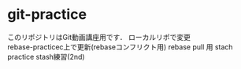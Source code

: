 # git-practice
このリポジトリはGit動画講座用です．
ローカルリポで変更  
rebase-practicec上で更新(rebaseコンフリクト用)
rebase pull 用
stach practice
stash練習(2nd)